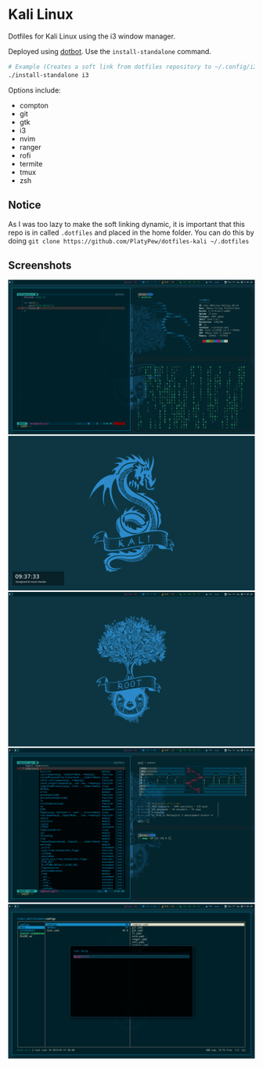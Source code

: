 # Kali Linux
Dotfiles for Kali Linux using the i3 window manager.

Deployed using [dotbot](https://github.com/anishathalye/dotbot).
Use the `install-standalone` command.

```bash
# Example (Creates a soft link from dotfiles repository to ~/.config/i3)
./install-standalone i3
```

Options include:
- compton
- git
- gtk
- i3
- nvim
- ranger
- rofi
- termite
- tmux
- zsh

## Notice
As I was too lazy to make the soft linking dynamic, it is important that this repo is in called `.dotfiles` and placed in the home folder.
You can do this by doing `git clone https://github.com/PlatyPew/dotfiles-kali ~/.dotfiles`

## Screenshots
![moneyshot](screenshots/moneyshot.png)
![lockscreen](screenshots/lockscreen.png)
![desktop](screenshots/desktop.png)
![workflow](screenshots/workflow.png)
![navigation](screenshots/navigation.png)
